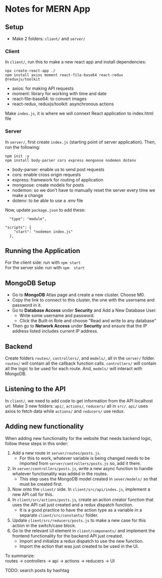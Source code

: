 # Notes for MERN App

## Setup

- Make 2 folders: ```client/``` and ```server/```

### Client

In ```client/```, run this to make a new react app and install dependencies:
```
npx create-react-app ./
npm install axios moment react-file-base64 react-redux @reduxjs/toolkit
```
- axios: for making API requests
- moment: library for working with time and date
- react-file-base64: to convert images
- react-redux, reduxjs/toolkit: asynchronous actions

Make ```index.js```, it is where we will connext React application to index.html file

### Server

In ```server/```, first create ```index.js``` (starting point of server application). Then, run the following:
```
npm init -y
npm install body-parser cors express mongoose nodemon dotenv
```
- body-parser: enable us to send post requests
- cors: enable cross origin requests
- express: framework for routing of application
- mongoose: create models for posts
- nodemon: so we don't have to manually reset the server every time we make a change
- dotenv: to be able to use a .env file

Now, update ```package.json``` to add these:
```
  "type": "module",
```
```
"scripts": {
    "start": "nodemon index.js"
  },
```

## Running the Application

For the client side: run with ```npm start``` <br>
For the server side: run with ```npm  start```

## MongoDB Setup

- Go to **MongoDB** Atlas page and create a new cluster. Choose M0. 
- Copy the link to connect to this cluster, the one with the username and password in it.
- Go to **Database Access** under **Security** and Add a New Database User.
  - Write some username and password.
  - Click the Built-in Role and choose "Read and write to any database"
- Then go to **Network Access** under **Security** and ensure that the IP address listed includes current IP address. 

## Backend

Create folders ```routes/```, ```controllers/```, and ```models/```, all in the ```server/``` folder. ```routes/``` will contain all the callback function calls. ```controllers/``` will contain all the logic to be used for each route. And, ```models/``` will interact with MongoDB. 

## Listening to the API

In ```client/```, we need to add code to get information from the API localhost url. Make 3 new folders: ```api/```, ```actions/```, ```reducers/``` all in ```src/```. ```api/``` uses axios to fetch data while ```actions/``` and ```reducers/``` use redux. 

## Adding new functionality

When adding new functionality for the website that needs backend logic, follow these steps in this order:
1. Add a new route in ```server/routes/posts.js```.
    - For this to work, whatever variable is being changed needs to be imported from ```server/controllers/posts.js``` so, add it there. 
2. In ```server/controllers/posts.js```, write a new async function to handle whatever functionality was added in the routes. 
    - This step uses the MongoDB model created in ```sever/models/``` so that must be created first.
3. Now onto the ```client/``` side. In ```client/src/api/index.js```, implement a new API call for this. 
4. In ```client/src/actions/posts.js```, create an action creator function that uses the API call just created and a redux dispatch function. 
    - It is a good practice to have the action type as a variable in a separate ```client/src/constants/``` folder. 
5. Update ```client/src/reducers/posts.js``` to make a new case for this action in the switch/case block. 
6. Go to the relevant UI element in ```client/components/``` and implement the frontend functionality for the backend API just created. 
    - Import and initialize a redux dispatch to use the new function. 
    - Import the action that was just created to be used in the UI. 

To summarize: <br>
routes -> controllers -> api -> actions -> reducers -> UI




TODO: search posts by hashtag